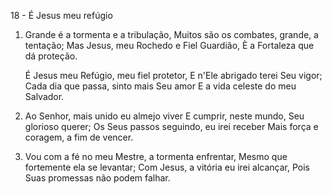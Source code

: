 18 - É Jesus meu refúgio

1. Grande é a tormenta e a tribulação,
   Muitos são os combates, grande, a tentação;
   Mas Jesus, meu Rochedo e Fiel Guardião,
   È a Fortaleza que dá proteção.

   É Jesus meu Refúgio, meu fiel protetor,
   E n'Ele abrigado terei Seu vigor;
   Cada dia que passa, sinto mais Seu amor
   E a vida celeste do meu Salvador.

2. Ao Senhor, mais unido eu almejo viver
   E cumprir, neste mundo, Seu glorioso querer;
   Os Seus passos seguindo, eu irei receber
   Mais força e coragem, a fim de vencer.

3. Vou com a fé no meu Mestre, a tormenta enfrentar,
   Mesmo que fortemente ela se levantar;
   Com Jesus, a vitória eu irei alcançar,
   Pois Suas promessas não podem falhar.
